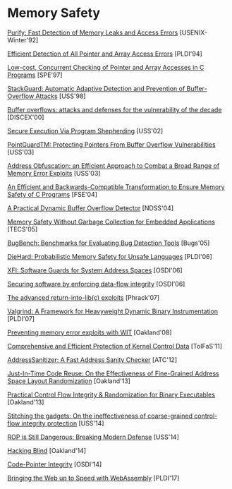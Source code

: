 # Memory Safety

[Purify: Fast Detection of Memory Leaks and Access Errors](https://courses.cs.washington.edu/courses/cse484/14au/reading/purify.pdf) [USENIX-Winter'92]

[Efficient Detection of All Pointer and Array Access Errors](https://web.eecs.umich.edu/~taustin/papers/PLDI94-safec.pdf) [PLDI'94]

[Low-cost, Concurrent Checking of Pointer and Array Accesses in C Programs](http://citeseerx.ist.psu.edu/viewdoc/download?doi=10.1.1.17.267&rep=rep1&type=pdf) [SPE'97]

[StackGuard: Automatic Adaptive Detection and Prevention of Buffer-Overflow Attacks](https://www.usenix.org/legacy/publications/library/proceedings/sec98/full_papers/cowan/cowan.pdf) [USS'98]

[Buffer overflows: attacks and defenses for the vulnerability of the decade](https://crypto.stanford.edu/cs155/papers/cowan-vulnerability.pdf) [DISCEX'00]

[Secure Execution Via Program Shepherding](http://groups.csail.mit.edu/commit/papers/02/RIO-security-usenix.pdf) [USS'02]

[PointGuardTM: Protecting Pointers From Buffer Overflow Vulnerabilities](https://www.usenix.org/legacy/event/sec03/tech/full_papers/cowan/cowan.pdf) [USS'03]

[Address Obfuscation: an Efficient Approach to Combat a Broad Range of Memory Error Exploits](https://www.usenix.org/legacy/event/sec03/tech/full_papers/bhatkar/bhatkar.pdf) [USS'03]

[An Efficient and Backwards-Compatible Transformation to Ensure Memory Safety of C Programs](https://dl.acm.org/citation.cfm?id=1029913) [FSE'04]

[A Practical Dynamic Buffer Overflow Detector](https://suif.stanford.edu/papers/tunji04.pdf) [NDSS'04]

[Memory Safety Without Garbage Collection for Embedded Applications](https://llvm.org/pubs/2005-02-TECS-SAFECode.pdf) [TECS'05]

[BugBench: Benchmarks for Evaluating Bug Detection Tools](http://mir.cs.illinois.edu/~marinov/sp05-cs598dm/ShanLu.pdf) [Bugs'05]

[DieHard: Probabilistic Memory Safety for Unsafe Languages](https://scholarworks.umass.edu/cgi/viewcontent.cgi?article=1086&context=cs_faculty_pubs) [PLDI'06]

[XFI: Software Guards for System Address Spaces](https://www.usenix.org/legacy/event/osdi06/tech/full_papers/erlingsson/erlingsson.pdf) [OSDI'06]

[Securing software by enforcing data-flow integrity](https://timharris.uk/papers/2006-osdi.pdf) [OSDI'06]

[The advanced return-into-lib(c) exploits](http://hamsa.cs.northwestern.edu/media/readings/advanced_libc.pdf) [Phrack'07]

[Valgrind: A Framework for Heavyweight Dynamic Binary Instrumentation](http://valgrind.org/docs/valgrind2007.pdf) [PLDI'07]

[Preventing memory error exploits with WIT](https://www.doc.ic.ac.uk/~cristic/papers/wit-sp-ieee-08.pdf) [Oakland'08]

[Comprehensive and Efficient Protection of Kernel Control Data](http://people.duke.edu/~tkb13/pubs/KernelControlData.pdf) [ToIFaS'11]

[AddressSanitizer: A Fast Address Sanity Checker](https://www.usenix.org/system/files/conference/atc12/atc12-final39.pdf) [ATC'12]

[Just-In-Time Code Reuse: On the Effectiveness of Fine-Grained Address Space Layout Randomization](https://cs.unc.edu/~fabian/papers/oakland2013.pdf) [Oakland'13]

[Practical Control Flow Integrity & Randomization for Binary Executables](https://ieeexplore.ieee.org/stamp/stamp.jsp?tp=&arnumber=6547133) [Oakland'13]

[Stitching the gadgets: On the ineffectiveness of coarse-grained control-flow integrity protection](https://www.usenix.org/system/files/conference/usenixsecurity14/sec14-paper-davi.pdf) [USS'14]

[ROP is Still Dangerous: Breaking Modern Defense](https://www.usenix.org/system/files/conference/usenixsecurity14/sec14-paper-carlini.pdf) [USS'14]

[Hacking Blind](http://www.scs.stanford.edu/brop/bittau-brop.pdf) [Oakland'14]

[Code-Pointer Integrity](https://dslab.epfl.ch/pubs/cpi.pdf) [OSDI'14]

[Bringing the Web up to Speed with WebAssembly](https://people.mpi-sws.org/~rossberg/papers/Haas,%20Rossberg,%20Schuff,%20Titzer,%20Gohman,%20Wagner,%20Zakai,%20Bastien,%20Holman%20-%20Bringing%20the%20Web%20up%20to%20Speed%20with%20WebAssembly.pdf) [PLDI'17]
